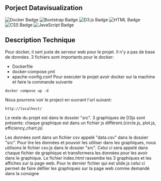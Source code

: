 ## Porject Datavisualization
![Docker Badge](https://img.shields.io/badge/Docker-2496ED?style=flat&logo=docker&logoColor=white)
![Bootstrap Badge](https://img.shields.io/badge/Bootstrap-7952B3?style=flat&logo=bootstrap&logoColor=white)
![D3.js Badge](https://img.shields.io/badge/D3.js-F9A03C?style=flat&logo=d3.js&logoColor=white)
![HTML Badge](https://img.shields.io/badge/HTML-E34F26?style=flat&logo=html5&logoColor=white)
![CSS Badge](https://img.shields.io/badge/CSS-1572B6?style=flat&logo=css3&logoColor=white)
![JavaScript Badge](https://img.shields.io/badge/JavaScript-F7DF1E?style=flat&logo=javascript&logoColor=black)

## Description Technique

Pour docker, il sert juste de serveur web pour le projet. Il n'y a pas de base de données.
3 fichiers sont importants pour le docker:
- Dockerfile
- docker-compose.yml
- apache-config.conf
Pour executer le projet avoir docker sur la machine et faire la commande suivante
```
docker compose up -d 
```
Nous pourrons voir le project en ouvrant l'url suivant:
```
http://localhost/
```

Le reste du projet est dans le dossier "src".
3 graphiques de D3js sont présents:
chaque graphique est dans un fichier js différent.(circle.js, plot.js, efficiency_chart.js)

Les données sont dans un fichier csv appelé "data.csv" dans le dossier "src".
Pour lire les données et pouvoir les utiliser dans les graphiques, nous utilisons le fichier csv.js dans le dossier "src".
Celui ci sera appelé dans chaque fichier de graphique et transformera les données pour les avoir dans le graphique.
Le fichier index.html rassembe les 3 graphiques et les affiches sur la page web.
Pour le dernier fichier qui est slide.js celui ci permet de faire défiler les graphiques sur la page web comme demandé dans la consigne 
